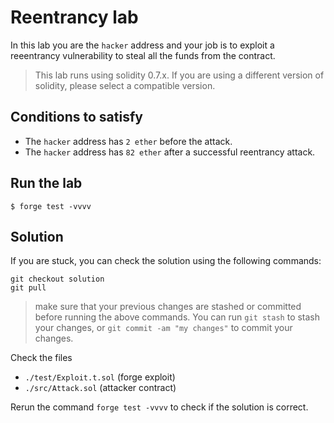 # Reentrancy lab

In this lab you are the `hacker` address and your job is to exploit a reeentrancy vulnerability to steal all the funds from the contract. 

> This lab runs using solidity 0.7.x. If you are using a different version of solidity, please select a compatible version.

## Conditions to satisfy

- The `hacker` address has `2 ether` before the attack.
- The `hacker` address has `82 ether` after a successful reentrancy attack.

## Run the lab 

```shell
$ forge test -vvvv
```

## Solution

If you are stuck, you can check the solution using the following commands:

```shell
git checkout solution
git pull
```

> make sure that your previous changes are stashed or committed before running the above commands. You can run `git stash` to stash your changes, or `git commit -am "my changes"` to commit your changes.

Check the files

- `./test/Exploit.t.sol` (forge exploit)
- `./src/Attack.sol` (attacker contract)

Rerun the command `forge test -vvvv` to check if the solution is correct.


